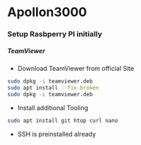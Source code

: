# Apollon3000

### Setup Rasbperry PI initially

##### TeamViewer

* Download TeamViewer from official Site
```bash
sudo dpkg -i teamviewer.deb
sudo apt install --fix-broken
sudo dpkg -i teamviewer.deb
```

* Install additional Tooling
```bash
sudo apt install git htop curl nano
```

* SSH is preinstalled already

